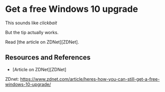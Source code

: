 # Get a free Windows 10 upgrade

This sounds like _clickbait_

But the tip actually works.

Read [the article on ZDNet][ZDNet].

## Resources and References

- [Article on ZDNet][ZDNet]

ZDnet: https://www.zdnet.com/article/heres-how-you-can-still-get-a-free-windows-10-upgrade/
